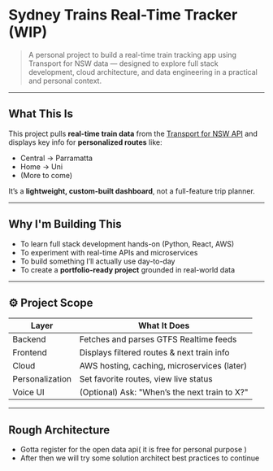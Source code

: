 # Sydney Trains Real-Time Tracker (WIP)

> A personal project to build a real-time train tracking app using Transport for NSW data — designed to explore full stack development, cloud architecture, and data engineering in a practical and personal context.

---

## What This Is

This project pulls **real-time train data** from the [Transport for NSW API](https://opendata.transport.nsw.gov.au/) and displays key info for **personalized routes** like:

- Central → Parramatta
- Home → Uni
- (More to come)

It’s a **lightweight, custom-built dashboard**, not a full-feature trip planner.

---

## Why I'm Building This

- To learn full stack development hands-on (Python, React, AWS)
- To experiment with real-time APIs and microservices
- To build something I’ll actually use day-to-day
- To create a **portfolio-ready project** grounded in real-world data

---

## ⚙️ Project Scope

| Layer         | What It Does                                     |
|---------------|--------------------------------------------------|
| Backend     | Fetches and parses GTFS Realtime feeds          |
| Frontend    | Displays filtered routes & next train info      |
| Cloud       | AWS hosting, caching, microservices (later)     |
| Personalization | Set favorite routes, view live status            |
| Voice UI    | (Optional) Ask: "When’s the next train to X?"   |

---

## Rough Architecture

- Gotta register for the open data api( it is free for personal purpose )
- After then we will try some solution architect best practices to continue

